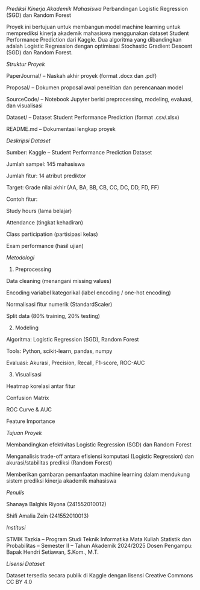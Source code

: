 _Prediksi Kinerja Akademik Mahasiswa_
Perbandingan Logistic Regression (SGD) dan Random Forest

Proyek ini bertujuan untuk membangun model machine learning untuk memprediksi kinerja akademik mahasiswa menggunakan dataset Student Performance Prediction dari Kaggle. Dua algoritma yang dibandingkan adalah Logistic Regression dengan optimisasi Stochastic Gradient Descent (SGD) dan Random Forest.

_Struktur Proyek_

PaperJournal/ – Naskah akhir proyek (format .docx dan .pdf)

Proposal/ – Dokumen proposal awal penelitian dan perencanaan model

SourceCode/ – Notebook Jupyter berisi preprocessing, modeling, evaluasi, dan visualisasi

Dataset/ – Dataset Student Performance Prediction (format .csv/.xlsx)

README.md – Dokumentasi lengkap proyek

_Deskripsi Dataset_

Sumber: Kaggle – Student Performance Prediction Dataset

Jumlah sampel: 145 mahasiswa

Jumlah fitur: 14 atribut prediktor

Target: Grade nilai akhir (AA, BA, BB, CB, CC, DC, DD, FD, FF)

Contoh fitur:

Study hours (lama belajar)

Attendance (tingkat kehadiran)

Class participation (partisipasi kelas)

Exam performance (hasil ujian)

_Metodologi_

1. Preprocessing

Data cleaning (menangani missing values)

Encoding variabel kategorikal (label encoding / one-hot encoding)

Normalisasi fitur numerik (StandardScaler)

Split data (80% training, 20% testing)

2. Modeling

Algoritma: Logistic Regression (SGD), Random Forest

Tools: Python, scikit-learn, pandas, numpy

Evaluasi: Akurasi, Precision, Recall, F1-score, ROC-AUC

3. Visualisasi

Heatmap korelasi antar fitur

Confusion Matrix

ROC Curve & AUC

Feature Importance

_Tujuan Proyek_

Membandingkan efektivitas Logistic Regression (SGD) dan Random Forest

Menganalisis trade-off antara efisiensi komputasi (Logistic Regression) dan akurasi/stabilitas prediksi (Random Forest)

Memberikan gambaran pemanfaatan machine learning dalam mendukung sistem prediksi kinerja akademik mahasiswa

_Penulis_

Shanaya Balghis Riyona (241552010012)

Shifi Amalia Zein (241552010013)

_Institusi_

STMIK Tazkia – Program Studi Teknik Informatika
Mata Kuliah Statistik dan Probabilitas – Semester II – Tahun Akademik 2024/2025
Dosen Pengampu: Bapak Hendri Setiawan, S.Kom., M.T.

_Lisensi Dataset_

Dataset tersedia secara publik di Kaggle dengan lisensi Creative Commons CC BY 4.0
